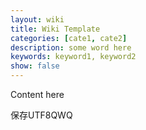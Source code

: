 ```yaml
---
layout: wiki
title: Wiki Template
categories: [cate1, cate2]
description: some word here
keywords: keyword1, keyword2
show: false
---
```


Content here

保存UTF8QWQ